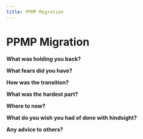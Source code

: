 ```yaml
---
title: PPMP Migration
---
```


# PPMP Migration

**What was holding you back?**

**What fears did you have?**

**How was the transition?**

**What was the hardest part?**

**Where to now?**

**What do you wish you had of done with hindsight?**

**Any advice to others?**
